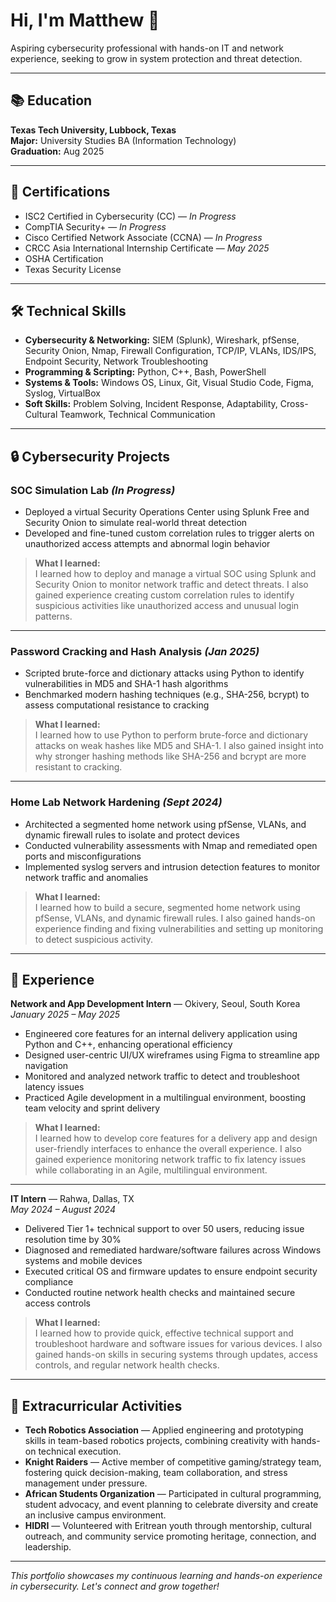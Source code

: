 # Hi, I'm Matthew 👋

Aspiring cybersecurity professional with hands-on IT and network experience, seeking to grow in system protection and threat detection.

---

## 📚 Education

**Texas Tech University, Lubbock, Texas**  
**Major:** University Studies BA (Information Technology)  
**Graduation:** Aug 2025

---

## 🏅 Certifications

- ISC2 Certified in Cybersecurity (CC) — *In Progress*
- CompTIA Security+ — *In Progress*
- Cisco Certified Network Associate (CCNA) — *In Progress*
- CRCC Asia International Internship Certificate — *May 2025*
- OSHA Certification
- Texas Security License

---

## 🛠️ Technical Skills

- **Cybersecurity & Networking:** SIEM (Splunk), Wireshark, pfSense, Security Onion, Nmap, Firewall Configuration, TCP/IP, VLANs, IDS/IPS, Endpoint Security, Network Troubleshooting
- **Programming & Scripting:** Python, C++, Bash, PowerShell
- **Systems & Tools:** Windows OS, Linux, Git, Visual Studio Code, Figma, Syslog, VirtualBox
- **Soft Skills:** Problem Solving, Incident Response, Adaptability, Cross-Cultural Teamwork, Technical Communication

---

## 🔒 Cybersecurity Projects

### **SOC Simulation Lab** *(In Progress)*

- Deployed a virtual Security Operations Center using Splunk Free and Security Onion to simulate real-world threat detection
- Developed and fine-tuned custom correlation rules to trigger alerts on unauthorized access attempts and abnormal login behavior

> **What I learned:**  
> I learned how to deploy and manage a virtual SOC using Splunk and Security Onion to monitor network traffic and detect threats. I also gained experience creating custom correlation rules to identify suspicious activities like unauthorized access and unusual login patterns.

---

### **Password Cracking and Hash Analysis** *(Jan 2025)*

- Scripted brute-force and dictionary attacks using Python to identify vulnerabilities in MD5 and SHA-1 hash algorithms
- Benchmarked modern hashing techniques (e.g., SHA-256, bcrypt) to assess computational resistance to cracking

> **What I learned:**  
> I learned how to use Python to perform brute-force and dictionary attacks on weak hashes like MD5 and SHA-1. I also gained insight into why stronger hashing methods like SHA-256 and bcrypt are more resistant to cracking.

---

### **Home Lab Network Hardening** *(Sept 2024)*

- Architected a segmented home network using pfSense, VLANs, and dynamic firewall rules to isolate and protect devices
- Conducted vulnerability assessments with Nmap and remediated open ports and misconfigurations
- Implemented syslog servers and intrusion detection features to monitor network traffic and anomalies

> **What I learned:**  
> I learned how to build a secure, segmented home network using pfSense, VLANs, and dynamic firewall rules. I also gained hands-on experience finding and fixing vulnerabilities and setting up monitoring to detect suspicious activity.

---

## 💼 Experience

**Network and App Development Intern** — Okivery, Seoul, South Korea  
*January 2025 – May 2025*

- Engineered core features for an internal delivery application using Python and C++, enhancing operational efficiency
- Designed user-centric UI/UX wireframes using Figma to streamline app navigation
- Monitored and analyzed network traffic to detect and troubleshoot latency issues
- Practiced Agile development in a multilingual environment, boosting team velocity and sprint delivery

> **What I learned:**  
> I learned how to develop core features for a delivery app and design user-friendly interfaces to enhance the overall experience. I also gained experience monitoring network traffic to fix latency issues while collaborating in an Agile, multilingual environment.

---

**IT Intern** — Rahwa, Dallas, TX  
*May 2024 – August 2024*

- Delivered Tier 1+ technical support to over 50 users, reducing issue resolution time by 30%
- Diagnosed and remediated hardware/software failures across Windows systems and mobile devices
- Executed critical OS and firmware updates to ensure endpoint security compliance
- Conducted routine network health checks and maintained secure access controls

> **What I learned:**  
> I learned how to provide quick, effective technical support and troubleshoot hardware and software issues for various devices. I also gained hands-on skills in securing systems through updates, access controls, and regular network health checks.

---

## 🌟 Extracurricular Activities

- **Tech Robotics Association** — Applied engineering and prototyping skills in team-based robotics projects, combining creativity with hands-on technical execution.
- **Knight Raiders** — Active member of competitive gaming/strategy team, fostering quick decision-making, team collaboration, and stress management under pressure.
- **African Students Organization** — Participated in cultural programming, student advocacy, and event planning to celebrate diversity and create an inclusive campus environment.
- **HIDRI** — Volunteered with Eritrean youth through mentorship, cultural outreach, and community service promoting heritage, connection, and leadership.

---

*This portfolio showcases my continuous learning and hands-on experience in cybersecurity. Let's connect and grow together!*

